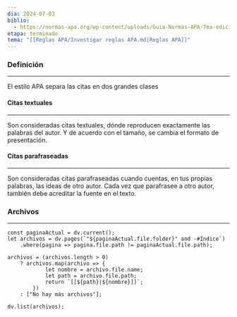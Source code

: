 ```yaml
---
dia: 2024-07-03
biblio:
  - https://normas-apa.org/wp-content/uploads/Guia-Normas-APA-7ma-edicion.pdf
etapa: terminado
tema: "[[Reglas APA/Investigar reglas APA.md|Reglas APA]]"
---
```

### Definición
---
El estilo APA separa las citas en dos grandes clases

#### Citas textuales
---
Son consideradas citas textuales, dónde reproducen exactamente las palabras del autor. Y de acuerdo con el tamaño, se cambia el formato de presentación.

#### Citas parafraseadas
---
Son consideradas citas parafraseadas cuando cuentas, en tus propias palabras, las ideas de otro autor. Cada vez que parafrasee a otro autor, también debe acreditar la fuente en el texto.


### Archivos
---
```dataviewjs 
const paginaActual = dv.current();
let archivos = dv.pages(`"${paginaActual.file.folder}" and -#Índice`)
	.where(pagina => pagina.file.path != paginaActual.file.path);

archivos = (archivos.length > 0) 
	? archivos.map(archivo => {
			let nombre = archivo.file.name;
			let path = archivo.file.path;
			return `[[${path}|${nombre}]]`;
		}) 
	: ["No hay más archivos"];

dv.list(archivos);	
```